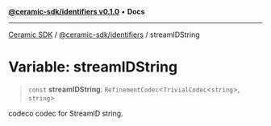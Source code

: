 [**@ceramic-sdk/identifiers v0.1.0**](../README.md) • **Docs**

***

[Ceramic SDK](../../../README.md) / [@ceramic-sdk/identifiers](../README.md) / streamIDString

# Variable: streamIDString

> `const` **streamIDString**: `RefinementCodec`\<`TrivialCodec`\<`string`\>, `string`\>

codeco codec for StreamID string.
